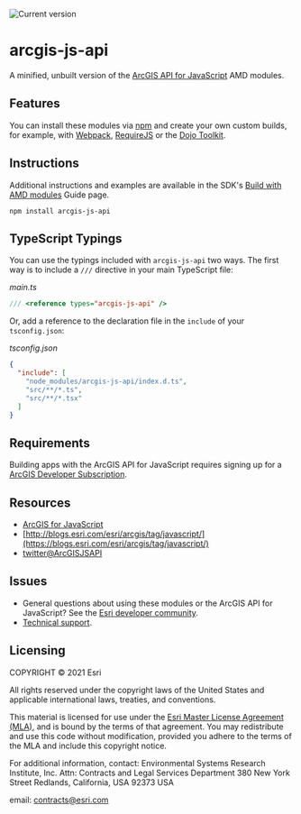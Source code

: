 ![Current version](https://img.shields.io/github/package-json/v/Esri/arcgis-js-api/4master?label=Current%20version)

# arcgis-js-api

A minified, unbuilt version of the [ArcGIS API for JavaScript](https://developers.arcgis.com/javascript/) AMD modules.

## Features

You can install these modules via [npm](https://npmjs.org/) and create your own custom builds, for example, with [Webpack](https://webpackjs.org), [RequireJS](https://requirejs.org/) or the [Dojo Toolkit](https://dojotoolkit.org/).

## Instructions

Additional instructions and examples are available in the SDK's [Build with AMD modules](https://developers.arcgis.com/javascript/latest/amd-build/) Guide page.

```
npm install arcgis-js-api
```

## TypeScript Typings

You can use the typings included with `arcgis-js-api` two ways. The first way is to include a `///` directive in your main TypeScript file:

*main.ts*

```ts
/// <reference types="arcgis-js-api" />
```

Or, add a reference to the declaration file in the `include` of your `tsconfig.json`:

*tsconfig.json*

```json
{
  "include": [
    "node_modules/arcgis-js-api/index.d.ts",
    "src/**/*.ts",
    "src/**/*.tsx"
  ]
}
```

## Requirements

Building apps with the ArcGIS API for JavaScript requires signing up for a [ArcGIS Developer Subscription](https://developers.arcgis.com/sign-up/).


## Resources

* [ArcGIS for JavaScript](https://developers.arcgis.com/javascript/)
* [http://blogs.esri.com/esri/arcgis/tag/javascript/](https://blogs.esri.com/esri/arcgis/tag/javascript/)
* [twitter@ArcGISJSAPI](https://twitter.com/ArcGISJSAPI)

## Issues

- General questions about using these modules or the ArcGIS API for JavaScript? See the [Esri developer community](https://community.esri.com/t5/arcgis-api-for-javascript/ct-p/arcgis-api-for-javascript).
- [Technical support](https://support.esri.com/).

## Licensing

COPYRIGHT © 2021 Esri

All rights reserved under the copyright laws of the United States
and applicable international laws, treaties, and conventions.

This material is licensed for use under the [Esri Master License
Agreement (MLA)](https://www.esri.com/content/dam/esrisites/en-us/media/legal/ma-full/ma-full.pdf), and is bound by the terms of that agreement.
You may redistribute and use this code without modification,
provided you adhere to the terms of the MLA and include this
copyright notice.

For additional information, contact:
Environmental Systems Research Institute, Inc.
Attn: Contracts and Legal Services Department
380 New York Street
Redlands, California, USA 92373
USA

email: contracts@esri.com